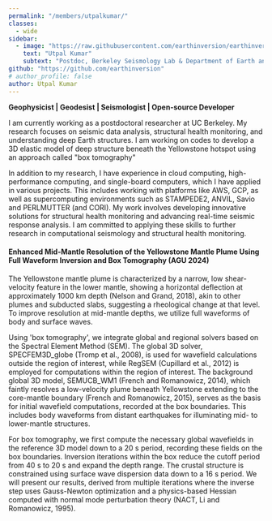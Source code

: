 ```yaml
---
permalink: "/members/utpalkumar/"
classes:
  - wide
sidebar:
  - image: "https://raw.githubusercontent.com/earthinversion/earthinversion-images/main/images/utpalphoto.jpg"
    text: "Utpal Kumar"
    subtext: "Postdoc, Berkeley Seismology Lab & Department of Earth and Planetary Science, UC Berkeley"
github: "https://github.com/earthinversion"
# author_profile: false
author: Utpal Kumar
---
```


<strong>Geophysicist | Geodesist | Seismologist | Open-source Developer</strong>

I am currently working as a postdoctoral researcher at UC Berkeley. My research focuses on seismic data analysis, structural health monitoring, and understanding deep Earth structures. I am working on codes to develop a 3D elastic model of deep structure beneath the Yellowstone hotspot using an approach called "box tomography"


In addition to my research, I have experience in cloud computing, high-performance computing, and single-board computers, 
which I have applied in various projects. This includes working with platforms like AWS, GCP, 
as well as supercomputing environments such as STAMPEDE2, ANVIL, Savio and PERLMUTTER (and CORI). 
My work involves developing innovative solutions for structural health monitoring and advancing real-time seismic response analysis. 
I am committed to applying these skills to further research in computational seismology and structural health monitoring.


#### Enhanced Mid-Mantle Resolution of the Yellowstone Mantle Plume Using Full Waveform Inversion and Box Tomography (AGU 2024)

The Yellowstone mantle plume is characterized by a narrow, low shear-velocity feature in the lower mantle, 
showing a horizontal deflection at approximately 1000 km depth (Nelson and Grand, 2018), akin to other plumes and subducted slabs, 
suggesting a rheological change at that level. To improve resolution at mid-mantle depths, we utilize full waveforms of body and surface waves.

Using 'box tomography', we integrate global and regional solvers based on the Spectral Element Method (SEM). The global 3D solver, SPECFEM3D_globe (Tromp et al., 2008), is used for wavefield calculations outside the region of interest, while RegSEM (Cupillard et al., 2012) is employed for computations within the region of interest. The background global 3D model, SEMUCB_WM1 (French and Romanowicz, 2014), which faintly resolves a low-velocity plume beneath Yellowstone extending to the core-mantle boundary (French and Romanowicz, 2015), serves as the basis for initial wavefield computations, recorded at the box boundaries. This includes body waveforms from distant earthquakes for illuminating mid- to lower-mantle structures.

For box tomography, we first compute the necessary global wavefields in the reference 3D model down to a 20 s period, recording these fields on the box boundaries. Inversion iterations within the box reduce the cutoff period from 40 s to 20 s and expand the depth range. The crustal structure is constrained using surface wave dispersion data down to a 16 s period. We will present our results, derived from multiple iterations where the inverse step uses Gauss-Newton optimization and a physics-based Hessian computed with normal mode perturbation theory (NACT, Li and Romanowicz, 1995).
